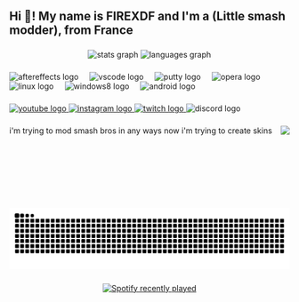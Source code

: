 <h2 align="left">Hi 👋! My name is FIREXDF and I'm a (Little smash modder), from France</h2>

###

<div align="center">
  <img src="https://github-readme-stats.vercel.app/api?username=FIREXDF&hide_title=false&hide_rank=false&show_icons=true&include_all_commits=true&count_private=true&disable_animations=false&theme=dracula&locale=en&hide_border=false" height="150" alt="stats graph"  />
  <img src="https://github-readme-stats.vercel.app/api/top-langs?username=FIREXDF&locale=en&hide_title=false&layout=compact&card_width=320&langs_count=5&theme=dracula&hide_border=false" height="150" alt="languages graph"  />
</div>

###

<div align="left">
  <img src="https://cdn.jsdelivr.net/gh/devicons/devicon/icons/aftereffects/aftereffects-original.svg" height="30" alt="aftereffects logo"  />
  <img width="12" />
  <img src="https://cdn.jsdelivr.net/gh/devicons/devicon/icons/vscode/vscode-original.svg" height="30" alt="vscode logo"  />
  <img width="12" />
  <img src="https://cdn.jsdelivr.net/gh/devicons/devicon/icons/putty/putty-original.svg" height="30" alt="putty logo"  />
  <img width="12" />
  <img src="https://cdn.jsdelivr.net/gh/devicons/devicon/icons/opera/opera-original.svg" height="30" alt="opera logo"  />
  <img width="12" />
  <img src="https://cdn.jsdelivr.net/gh/devicons/devicon/icons/linux/linux-original.svg" height="30" alt="linux logo"  />
  <img width="12" />
  <img src="https://cdn.jsdelivr.net/gh/devicons/devicon/icons/windows8/windows8-original.svg" height="30" alt="windows8 logo"  />
  <img width="12" />
  <img src="https://cdn.jsdelivr.net/gh/devicons/devicon/icons/android/android-original.svg" height="30" alt="android logo"  />
</div>

###

<div align="left">
  <a href="https://www.youtube.com/channel/UCaP-y8ABI0qkhSgNxnPpqnQ" target="_blank">
    <img src="https://img.shields.io/static/v1?message=Youtube%20(i'm%20french)&logo=youtube&label=FIREXDF&color=FF0000&logoColor=white&labelColor=&style=for-the-badge" height="35" alt="youtube logo"  />
  </a>
  <a href="https://www.instagram.com/firexdf/" target="_blank">
    <img src="https://img.shields.io/static/v1?message=Instagram&logo=instagram&label=firexdf&color=E4405F&logoColor=white&labelColor=&style=for-the-badge" height="35" alt="instagram logo"  />
  </a>
  <a href="https://www.twitch.tv/firexdf" target="_blank">
    <img src="https://img.shields.io/static/v1?message=Twitch&logo=twitch&label=firexdf&color=9146FF&logoColor=white&labelColor=&style=for-the-badge" height="35" alt="twitch logo"  />
  </a>
  <img src="https://img.shields.io/static/v1?message=Discord&logo=discord&label=FIREXDF&color=7289DA&logoColor=white&labelColor=&style=for-the-badge" height="35" alt="discord logo"  />
</div>

###

<img align="right" height="148" src="https://media1.tenor.com/m/J26CWkFyjwsAAAAC/vegeta-super-saiyan.gif"  />

###

<p align="left">i'm trying to mod smash bros in any ways now i'm trying to create skins</p>

###

<br clear="both">

<img src="https://raw.githubusercontent.com/FIREXDF/FIREXDF/output/snake.svg" alt="Snake animation" />

###

<div align="center">
  <a href="https://open.spotify.com/user/FIREXDF">
    <img src="https://spotify-recently-played-readme.vercel.app/api?user=FIREXDF&count=5&unique=false" alt="Spotify recently played"  />
  </a>
</div>

###
